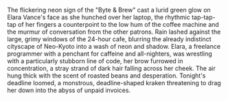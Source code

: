 The flickering neon sign of the "Byte & Brew" cast a lurid green glow on Elara Vance's face as she hunched over her laptop, the rhythmic tap-tap-tap of her fingers a counterpoint to the low hum of the coffee machine and the murmur of conversation from the other patrons. Rain lashed against the large, grimy windows of the 24-hour cafe, blurring the already indistinct cityscape of Neo-Kyoto into a wash of neon and shadow.  Elara, a freelance programmer with a penchant for caffeine and all-nighters, was wrestling with a particularly stubborn line of code, her brow furrowed in concentration, a stray strand of dark hair falling across her cheek. The air hung thick with the scent of roasted beans and desperation.  Tonight's deadline loomed, a monstrous, deadline-shaped kraken threatening to drag her down into the abyss of unpaid invoices.
